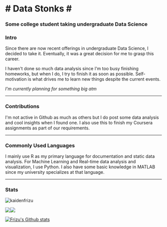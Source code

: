<h1 align="left"># Data Stonks #</h1>
<h3 align="left">Some college student taking undergraduate Data Science</h3>

### Intro

Since there are now recent offerings in undergraduate Data Science, I decided to take it. Eventually, it was a great decision for me to grasp this career.

I haven't done so much data analysis since I'm too busy finishing homeworks, but when I do, I try to finish it as soon as possible. Self-motivation is what drives me to learn new things despite the current events.

*I'm currently planning for something big atm*

---
### Contributions

I'm not active in Github as much as others but I do post some data analysis and cool insights when I found one. I also use this to finish my Coursera assignments as part of our requirements.

---
### Commonly Used Languages

I mainly use R as my primary language for documentation and static data analysis. For Machine Learning and Real-time data analysis and visualization, I use Python. I also have some basic knowledge in MATLAB since my university specializes at that language.

---
### Stats
<p align="left"> <img src="https://komarev.com/ghpvc/?username=kaidenfrizu" alt="kaidenfrizu" /></p>

<a href="https://github.com/jstrieb/github-stats"><img src="https://github.com/KaidenFrizu/github-stats/blob/master/generated/overview.svg"></a><a href="https://github.com/jstrieb/github-stats"><img src="https://github.com/KaidenFrizu/github-stats/blob/master/generated/languages.svg"></a>

[![Frizu's Github stats](https://github-readme-stats.vercel.app/api?username=KaidenFrizu&theme=radical)](https://github.com/anuraghazra/github-readme-stats)
